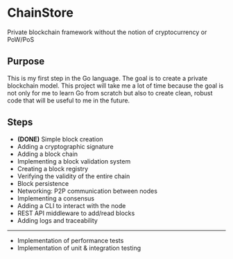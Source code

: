 # ChainStore
Private blockchain framework without the notion of cryptocurrency or PoW/PoS

## Purpose

This is my first step in the Go language. The goal is to create a private blockchain model. This project will take me a lot of time because the goal is not only for me to learn Go from scratch but also to create clean, robust code that will be useful to me in the future.

## Steps

- **(DONE)** Simple block creation
- Adding a cryptographic signature
- Adding a block chain
- Implementing a block validation system
- Creating a block registry
- Verifying the validity of the entire chain
- Block persistence
- Networking: P2P communication between nodes
- Implementing a consensus
- Adding a CLI to interact with the node
- REST API middleware to add/read blocks
- Adding logs and traceability
---
- Implementation of performance tests
- Implementation of unit & integration testing